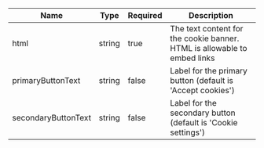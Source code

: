 | Name                | Type   | Required | Description                                                              |
| ------------------- | ------ | -------- | ------------------------------------------------------------------------ |
| html                | string | true     | The text content for the cookie banner. HTML is allowable to embed links |
| primaryButtonText   | string | false    | Label for the primary button (default is 'Accept cookies')               |
| secondaryButtonText | string | false    | Label for the secondary button (default is 'Cookie settings')            |
